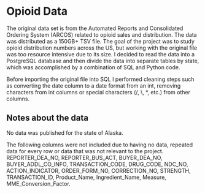 # Opioid Data
The original data set is from the Automated Reports and Consolidated Ordering System (ARCOS) related to opioid sales and distribution. The data was distributed as a 150GB+ TSV file. The goal of the project was to study opioid distribution numbers across the US, but working with the original file was too resource intensive due to its size. I decided to read the data into a PostgreSQL database and then divide the data into separate tables by state, which was accomplished by a combination of SQL and Python code.

Before importing the original file into SQL I performed cleaning steps such as converting the date column to a date format from an int, removing characters from int columns or special characters (/, \\, *, etc.) from other columns.

## Notes about the data
No data was published for the state of Alaska.

The following columns were not included due to having no data, repeated data for every row or data that was not relevant to the project.
REPORTER_DEA_NO,	REPORTER_BUS_ACT, BUYER_DEA_NO, BUYER_ADDL_CO_INFO, TRANSACTION_CODE,	DRUG_CODE,	NDC_NO, ACTION_INDICATOR,	ORDER_FORM_NO,
CORRECTION_NO,	STRENGTH, TRANSACTION_ID,	Product_Name,	Ingredient_Name,	Measure,	MME_Conversion_Factor.
